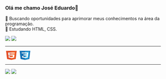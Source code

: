 ### Olá me chamo José Eduardo👋


 🤝 Buscando oportunidades para aprimorar meus conhecimentos na área da programação. <br>
 🔭 Estudando HTML, CSS.


<div>
<img width="42%" src="https://github-readme-stats.vercel.app/api?username=anuraghazra&show_icons=true&bg_color=00000000"> 
 <img width="50%" src="https://github-readme-stats.vercel.app/api/top-langs/?username=J0se-Eduardo&show_icons=true&bg_color=00000000">
</div>

<hr>
<div>
 <img align="center" alt="Rafa-HTML" height="30" width="40" src="https://raw.githubusercontent.com/devicons/devicon/master/icons/html5/html5-original.svg">
  <img align="center" alt="Rafa-CSS" height="30" width="40" src="https://raw.githubusercontent.com/devicons/devicon/master/icons/css3/css3-original.svg">
</div>
<hr>

<div>
  <a href="https://instagram.com/_jose.ed" target="_blank"><img src="https://img.shields.io/badge/-Instagram-%23E4405F?style=for-the-badge&logo=instagram&logoColor=white" target="_blank"></a>
   <a href = "joseeduardoaraujomoura@gmail.com"><img src="https://img.shields.io/badge/-Gmail-%23333?style=for-the-badge&logo=gmail&logoColor=white" target="_blank"></a>
   	
</div>
